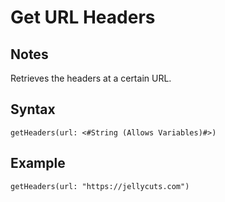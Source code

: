 # Get URL Headers

## Notes
Retrieves the headers at a certain URL.

## Syntax

```
getHeaders(url: <#String (Allows Variables)#>)
```

## Example
```
getHeaders(url: "https://jellycuts.com")
```